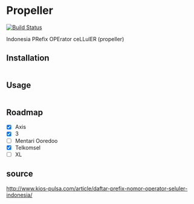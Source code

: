 # Propeller

[![Build Status](https://travis-ci.org/muhtarudinsiregar/propeller.svg?branch=master)](https://travis-ci.org/muhtarudinsiregar/propeller)

Indonesia PRefix OPErator ceLLulER (propeller)

## Installation

```javascript

```
## Usage

```javascript

```

## Roadmap
* [X] Axis
* [X] 3
* [ ] Mentari Ooredoo
* [X] Telkomsel
* [ ] XL

## source
http://www.kios-pulsa.com/article/daftar-prefix-nomor-operator-seluler-indonesia/

